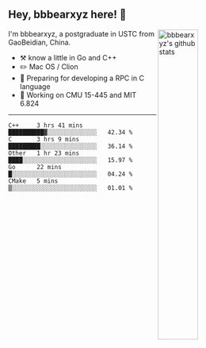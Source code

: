 ## Hey, bbbearxyz here! :wave:

<img align="right" alt="bbbearxyz's github stats" width="40%" src="https://github-readme-stats.vercel.app/api?username=bbbearxyz&show_icons=true">

I'm bbbearxyz, a postgraduate in USTC from GaoBeidian, China.

-   :hammer_and_pick:    know a little in Go and C++
-   :pencil2: Mac OS / Clion
-   :seedling: Preparing for developing a RPC in C language 
-   :thinking: Working on CMU 15-445 and MIT 6.824
---
<!--START_SECTION:waka-->
```text
C++     3 hrs 41 mins   ██████████▓░░░░░░░░░░░░░░   42.34 % 
C       3 hrs 9 mins    █████████░░░░░░░░░░░░░░░░   36.14 % 
Other   1 hr 23 mins    ████░░░░░░░░░░░░░░░░░░░░░   15.97 % 
Go      22 mins         █░░░░░░░░░░░░░░░░░░░░░░░░   04.24 % 
CMake   5 mins          ▒░░░░░░░░░░░░░░░░░░░░░░░░   01.01 % 
```
<!--END_SECTION:waka-->
